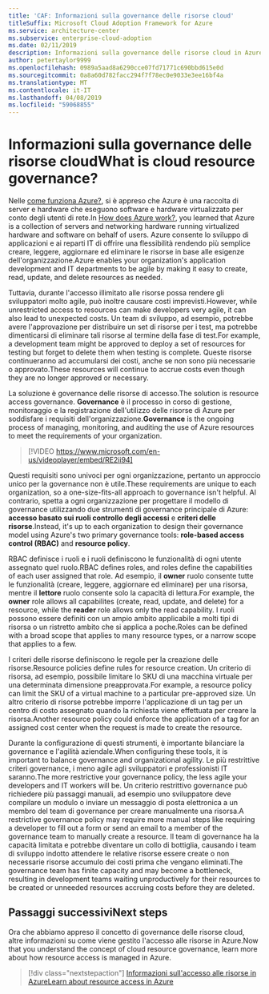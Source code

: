 ```yaml
---
title: 'CAF: Informazioni sulla governance delle risorse cloud'
titleSuffix: Microsoft Cloud Adoption Framework for Azure
ms.service: architecture-center
ms.subservice: enterprise-cloud-adoption
ms.date: 02/11/2019
description: Informazioni sulla governance delle risorse cloud in Azure
author: petertaylor9999
ms.openlocfilehash: 0989a5aad8a6290cce07fd71771c690bbd615e0d
ms.sourcegitcommit: 0a8a60d782facc294f7f78ec0e9033e3ee16bf4a
ms.translationtype: MT
ms.contentlocale: it-IT
ms.lasthandoff: 04/08/2019
ms.locfileid: "59068855"
---
```

<!-- markdownlint-disable MD026 -->

# <a name="what-is-cloud-resource-governance"></a><span data-ttu-id="b9e7c-103">Informazioni sulla governance delle risorse cloud</span><span class="sxs-lookup"><span data-stu-id="b9e7c-103">What is cloud resource governance?</span></span>

<span data-ttu-id="b9e7c-104">Nelle [come funziona Azure?](what-is-azure.md), si è appreso che Azure è una raccolta di server e hardware che eseguono software e hardware virtualizzato per conto degli utenti di rete.</span><span class="sxs-lookup"><span data-stu-id="b9e7c-104">In [How does Azure work?](what-is-azure.md), you learned that Azure is a collection of servers and networking hardware running virtualized hardware and software on behalf of users.</span></span> <span data-ttu-id="b9e7c-105">Azure consente lo sviluppo di applicazioni e ai reparti IT di offrire una flessibilità rendendo più semplice creare, leggere, aggiornare ed eliminare le risorse in base alle esigenze dell'organizzazione.</span><span class="sxs-lookup"><span data-stu-id="b9e7c-105">Azure enables your organization's application development and IT departments to be agile by making it easy to create, read, update, and delete resources as needed.</span></span>

<span data-ttu-id="b9e7c-106">Tuttavia, durante l'accesso illimitato alle risorse possa rendere gli sviluppatori molto agile, può inoltre causare costi imprevisti.</span><span class="sxs-lookup"><span data-stu-id="b9e7c-106">However, while unrestricted access to resources can make developers very agile, it can also lead to unexpected costs.</span></span> <span data-ttu-id="b9e7c-107">Un team di sviluppo, ad esempio, potrebbe avere l'approvazione per distribuire un set di risorse per i test, ma potrebbe dimenticarsi di eliminare tali risorse al termine della fase di test.</span><span class="sxs-lookup"><span data-stu-id="b9e7c-107">For example, a development team might be approved to deploy a set of resources for testing but forget to delete them when testing is complete.</span></span> <span data-ttu-id="b9e7c-108">Queste risorse continueranno ad accumularsi dei costi, anche se non sono più necessarie o approvato.</span><span class="sxs-lookup"><span data-stu-id="b9e7c-108">These resources will continue to accrue costs even though they are no longer approved or necessary.</span></span>

<span data-ttu-id="b9e7c-109">La soluzione è governance delle risorse di accesso.</span><span class="sxs-lookup"><span data-stu-id="b9e7c-109">The solution is resource access governance.</span></span> <span data-ttu-id="b9e7c-110">**Governance** è il processo in corso di gestione, monitoraggio e la registrazione dell'utilizzo delle risorse di Azure per soddisfare i requisiti dell'organizzazione.</span><span class="sxs-lookup"><span data-stu-id="b9e7c-110">**Governance** is the ongoing process of managing, monitoring, and auditing the use of Azure resources to meet the requirements of your organization.</span></span>

<!-- markdownlint-disable MD034 -->

> [!VIDEO https://www.microsoft.com/en-us/videoplayer/embed/RE2ii94]

<!-- markdownlint-enable MD034 -->

<span data-ttu-id="b9e7c-111">Questi requisiti sono univoci per ogni organizzazione, pertanto un approccio unico per la governance non è utile.</span><span class="sxs-lookup"><span data-stu-id="b9e7c-111">These requirements are unique to each organization, so a one-size-fits-all approach to governance isn't helpful.</span></span> <span data-ttu-id="b9e7c-112">Al contrario, spetta a ogni organizzazione per progettare il modello di governance utilizzando due strumenti di governance principale di Azure: **accesso basato sui ruoli controllo degli accessi** e **criteri delle risorse**.</span><span class="sxs-lookup"><span data-stu-id="b9e7c-112">Instead, it's up to each organization to design their governance model using Azure's two primary governance tools: **role-based access control (RBAC)** and **resource policy**.</span></span>

<span data-ttu-id="b9e7c-113">RBAC definisce i ruoli e i ruoli definiscono le funzionalità di ogni utente assegnato quel ruolo.</span><span class="sxs-lookup"><span data-stu-id="b9e7c-113">RBAC defines roles, and roles define the capabilities of each user assigned that role.</span></span> <span data-ttu-id="b9e7c-114">Ad esempio, il **owner** ruolo consente tutte le funzionalità (creare, leggere, aggiornare ed eliminare) per una risorsa, mentre il **lettore** ruolo consente solo la capacità di lettura.</span><span class="sxs-lookup"><span data-stu-id="b9e7c-114">For example, the **owner** role allows all capabilites (create, read, update, and delete) for a resource, while the  **reader** role allows only the read capability.</span></span> <span data-ttu-id="b9e7c-115">I ruoli possono essere definiti con un ampio ambito applicabile a molti tipi di risorsa o un ristretto ambito che si applica a poche.</span><span class="sxs-lookup"><span data-stu-id="b9e7c-115">Roles can be defined with a broad scope that applies to many resource types, or a narrow scope that applies to a few.</span></span>

<span data-ttu-id="b9e7c-116">I criteri delle risorse definiscono le regole per la creazione delle risorse.</span><span class="sxs-lookup"><span data-stu-id="b9e7c-116">Resource policies define rules for resource creation.</span></span> <span data-ttu-id="b9e7c-117">Un criterio di risorsa, ad esempio, possibile limitare lo SKU di una macchina virtuale per una determinata dimensione preapprovata.</span><span class="sxs-lookup"><span data-stu-id="b9e7c-117">For example, a resource policy can limit the SKU of a virtual machine to a particular pre-approved size.</span></span> <span data-ttu-id="b9e7c-118">Un altro criterio di risorse potrebbe imporre l'applicazione di un tag per un centro di costo assegnato quando la richiesta viene effettuata per creare la risorsa.</span><span class="sxs-lookup"><span data-stu-id="b9e7c-118">Another resource policy could enforce the application of a tag for an assigned cost center when the request is made to create the resource.</span></span>

<span data-ttu-id="b9e7c-119">Durante la configurazione di questi strumenti, è importante bilanciare la governance e l'agilità aziendale.</span><span class="sxs-lookup"><span data-stu-id="b9e7c-119">When configuring these tools, it is important to balance governance and organizational agility.</span></span> <span data-ttu-id="b9e7c-120">Le più restrittive criteri governance, i meno agile agli sviluppatori e professionisti IT saranno.</span><span class="sxs-lookup"><span data-stu-id="b9e7c-120">The more restrictive your governance policy, the less agile your developers and IT workers will be.</span></span> <span data-ttu-id="b9e7c-121">Un criterio restrittivo governance può richiedere più passaggi manuali, ad esempio uno sviluppatore deve compilare un modulo o inviare un messaggio di posta elettronica a un membro del team di governance per creare manualmente una risorsa.</span><span class="sxs-lookup"><span data-stu-id="b9e7c-121">A restrictive governance policy may require more manual steps like requiring a developer to fill out a form or send an email to a member of the governance team to manually create a resource.</span></span> <span data-ttu-id="b9e7c-122">Il team di governance ha la capacità limitata e potrebbe diventare un collo di bottiglia, causando i team di sviluppo indotto attendere le relative risorse essere create o non necessarie risorse accumulo dei costi prima che vengano eliminati.</span><span class="sxs-lookup"><span data-stu-id="b9e7c-122">The governance team has finite capacity and may become a bottleneck, resulting in development teams waiting unproductively for their resources to be created or unneeded resources accruing costs before they are deleted.</span></span>

## <a name="next-steps"></a><span data-ttu-id="b9e7c-123">Passaggi successivi</span><span class="sxs-lookup"><span data-stu-id="b9e7c-123">Next steps</span></span>

<span data-ttu-id="b9e7c-124">Ora che abbiamo appreso il concetto di governance delle risorse cloud, altre informazioni su come viene gestito l'accesso alle risorse in Azure.</span><span class="sxs-lookup"><span data-stu-id="b9e7c-124">Now that you understand the concept of cloud resource governance, learn more about how resource access is managed in Azure.</span></span>

> [!div class="nextstepaction"]
> [<span data-ttu-id="b9e7c-125">Informazioni sull'accesso alle risorse in Azure</span><span class="sxs-lookup"><span data-stu-id="b9e7c-125">Learn about resource access in Azure</span></span>](azure-resource-access.md)
